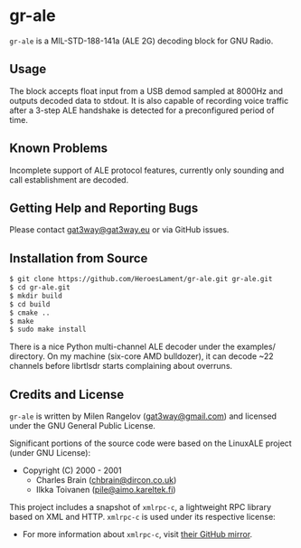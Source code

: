 # gr-ale

`gr-ale` is a MIL-STD-188-141a (ALE 2G) decoding block for GNU Radio.

## Usage

The block accepts float input from a USB demod sampled at 8000Hz and outputs decoded data to stdout. It is also capable of recording voice traffic after a 3-step ALE handshake is detected for a preconfigured period of time.

## Known Problems

Incomplete support of ALE protocol features, currently only sounding and call establishment are decoded.

## Getting Help and Reporting Bugs

Please contact gat3way@gat3way.eu or via GitHub issues.

## Installation from Source

```bash
$ git clone https://github.com/HeroesLament/gr-ale.git gr-ale.git
$ cd gr-ale.git
$ mkdir build
$ cd build
$ cmake ..
$ make
$ sudo make install
```

There is a nice Python multi-channel ALE decoder under the examples/ directory. On my machine (six-core AMD bulldozer), it can decode ~22 channels before librtlsdr starts complaining about overruns.

## Credits and License

`gr-ale` is written by Milen Rangelov (gat3way@gmail.com) and licensed under the GNU General Public License.

Significant portions of the source code were based on the LinuxALE project (under GNU License):
 * Copyright (C) 2000 - 2001 
   * Charles Brain (chbrain@dircon.co.uk)
   * Ilkka Toivanen (pile@aimo.kareltek.fi)

This project includes a snapshot of `xmlrpc-c`, a lightweight RPC library based on XML and HTTP. `xmlrpc-c` is used under its respective license:
 * For more information about `xmlrpc-c`, visit [their GitHub mirror](https://github.com/mirror/xmlrpc-c).
